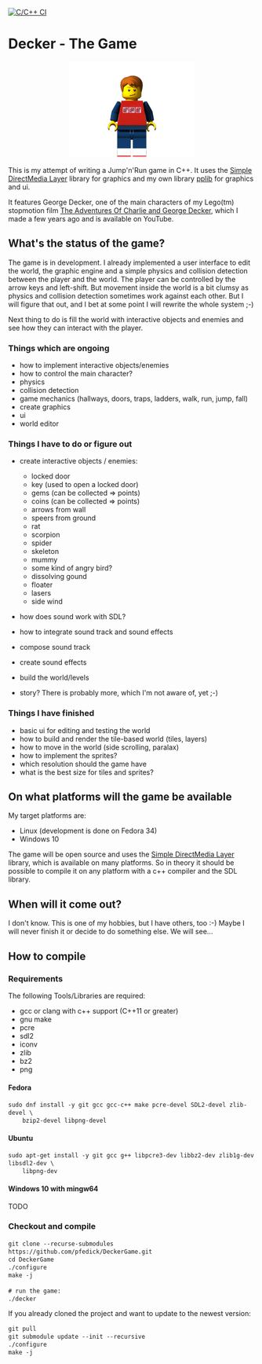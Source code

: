 [![C/C++ CI](https://github.com/pfedick/DeckerGame/actions/workflows/c-cpp.yml/badge.svg)](https://github.com/pfedick/DeckerGame/actions/workflows/c-cpp.yml)

# Decker - The Game

<p align="center">
  <img src="https://github.com/pfedick/DeckerGame/raw/main/lightwave/Render/george/frame_0027.png" />
</p>


This is my attempt of writing a Jump'n'Run game in C++. It uses the [Simple DirectMedia Layer](https://www.libsdl.org/) library for graphics and my own library [pplib](https://github.com/pfedick/pplib) for graphics and ui.

It features George Decker, one of the main characters of my Lego(tm) stopmotion film [The Adventures Of Charlie and George Decker](https://youtu.be/-aJDTe_obKI), which I made a few years ago and is available on YouTube.


## What's the status of the game?
The game is in development. I already implemented a user interface to edit the world,
the graphic engine and a simple physics and collision detection between the player
and the world. The player can be controlled by the arrow keys and left-shift. But
movement inside the world is a bit clumsy as physics and collision detection sometimes
work against each other. But I will figure that out, and I bet at some point I will
rewrite the whole system ;-)

Next thing to do is fill the world with interactive objects and enemies and see how
they can interact with the player.

### Things which are ongoing
- how to implement interactive objects/enemies
- how to control the main character?
- physics
- collision detection
- game mechanics (hallways, doors, traps, ladders, walk, run, jump, fall)
- create graphics
- ui
- world editor

### Things I have to do or figure out
- create interactive objects / enemies:
    - locked door
    - key (used to open a locked door)
    - gems (can be collected => points)
    - coins (can be collected  => points)
    - arrows from wall
    - speers from ground
    - rat
    - scorpion
    - spider
    - skeleton
    - mummy
    - some kind of angry bird?
    - dissolving gound
    - floater
    - lasers
    - side wind
  
- how does sound work with SDL?
- how to integrate sound track and sound effects
- compose sound track
- create sound effects
- build the world/levels
- story?
There is probably more, which I'm not aware of, yet ;-)

### Things I have finished
- basic ui for editing and testing the world
- how to build and render the tile-based world (tiles, layers)
- how to move in the world (side scrolling, paralax)
- how to implement the sprites?
- which resolution should the game have
- what is the best size for tiles and sprites?



## On what platforms will the game be available
My target platforms are:

- Linux (development is done on Fedora 34)
- Windows 10

The game will be open source and uses the [Simple DirectMedia Layer](https://www.libsdl.org/)
library, which is available on many platforms. So in theory it should be possible to
compile it on any platform with a c++ compiler and the SDL library.

## When will it come out?
I don't know. This is one of my hobbies, but I have others, too :-)
Maybe I will never finish it or decide to do something else. We will see...

## How to compile
### Requirements
The following Tools/Libraries are required:
- gcc or clang with c++ support (C++11 or greater)
- gnu make
- pcre
- sdl2
- iconv
- zlib
- bz2
- png

#### Fedora
    sudo dnf install -y git gcc gcc-c++ make pcre-devel SDL2-devel zlib-devel \
        bzip2-devel libpng-devel
        
#### Ubuntu
    sudo apt-get install -y git gcc g++ libpcre3-dev libbz2-dev zlib1g-dev libsdl2-dev \
        libpng-dev
        
#### Windows 10 with mingw64
TODO

### Checkout and compile

    git clone --recurse-submodules https://github.com/pfedick/DeckerGame.git
    cd DeckerGame
    ./configure
    make -j
    
    # run the game:
    ./decker
    
If you already cloned the project and want to update to the newest version:

    git pull
    git submodule update --init --recursive
    ./configure
    make -j
    
    
    






